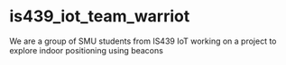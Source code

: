 # is439_iot_team_warriot
We are a group of SMU students from IS439 IoT working on a project to explore indoor positioning using beacons 
